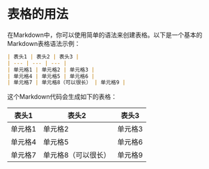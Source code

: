 # 表格的用法

在Markdown中，你可以使用简单的语法来创建表格。以下是一个基本的Markdown表格语法示例：

```markdown
| 表头1 | 表头2 | 表头3 |  
| --- | --- | --- |  
| 单元格1 | 单元格2 | 单元格3 |  
| 单元格4 | 单元格5 | 单元格6 |  
| 单元格7 | 单元格8（可以很长） | 单元格9 |
```

这个Markdown代码会生成如下的表格：

| 表头1   | 表头2               | 表头3   |
| ------- | ------------------- | ------- |
| 单元格1 | 单元格2             | 单元格3 |
| 单元格4 | 单元格5             | 单元格6 |
| 单元格7 | 单元格8（可以很长） | 单元格9 |